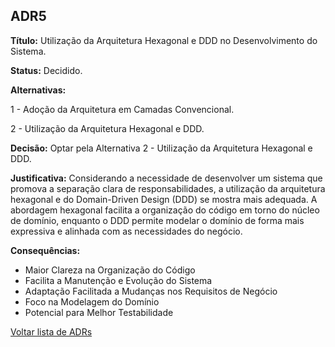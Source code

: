 ## ADR5

**Título:** Utilização da Arquitetura Hexagonal e DDD no Desenvolvimento do Sistema.

**Status:** Decidido.

**Alternativas:**

1 - Adoção da Arquitetura em Camadas Convencional.

2 - Utilização da Arquitetura Hexagonal e DDD.

**Decisão:** Optar pela Alternativa 2 - Utilização da Arquitetura Hexagonal e DDD.

**Justificativa:** Considerando a necessidade de desenvolver um sistema que promova a separação clara de responsabilidades, a utilização da arquitetura hexagonal e do Domain-Driven Design (DDD) se mostra mais adequada. A abordagem hexagonal facilita a organização do código em torno do núcleo de domínio, enquanto o DDD permite modelar o domínio de forma mais expressiva e alinhada com as necessidades do negócio.

**Consequências:**
- Maior Clareza na Organização do Código
- Facilita a Manutenção e Evolução do Sistema
- Adaptação Facilitada a Mudanças nos Requisitos de Negócio
- Foco na Modelagem do Domínio
- Potencial para Melhor Testabilidade


[Voltar lista de ADRs](ADR.md)